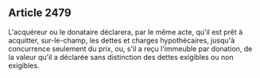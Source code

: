 Article 2479
----
L'acquéreur ou le donataire déclarera, par le même acte, qu'il est prêt à
acquitter, sur-le-champ, les dettes et charges hypothécaires, jusqu'à
concurrence seulement du prix, ou, s'il a reçu l'immeuble par donation, de la
valeur qu'il a déclarée sans distinction des dettes exigibles ou non exigibles.
